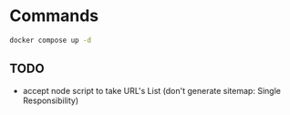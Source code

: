 # Commands

```bash
docker compose up -d
```

## TODO

- accept node script to take URL's List (don't generate sitemap: Single Responsibility)
